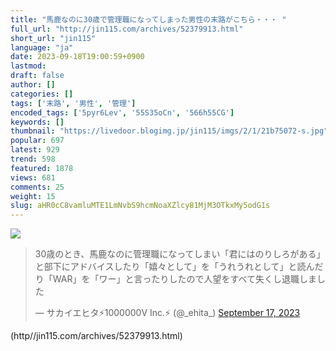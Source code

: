 ```yaml
---
title: "馬鹿なのに30歳で管理職になってしまった男性の末路がこちら・・・ "
full_url: "http://jin115.com/archives/52379913.html"
short_url: "jin115"
language: "ja"
date: 2023-09-18T19:00:59+0900
lastmod: 
draft: false
author: []
categories: []
tags: ['末路', '男性', '管理']
encoded_tags: ['5pyr6Lev', '55S35oCn', '566h55CG']
keywords: []
thumbnail: "https://livedoor.blogimg.jp/jin115/imgs/2/1/21b75072-s.jpg"
popular: 697
latest: 929
trend: 598
featured: 1878
views: 681
comments: 25
weight: 15
slug: aHR0cC8vamluMTE1LmNvbS9hcmNoaXZlcy81MjM3OTkxMy5odG1s
---
```


![](https://livedoor.blogimg.jp/jin115/imgs/2/1/21b75072-s.jpg)

<blockquote class='twitter-tweet'><p lang='ja' dir='ltr'>30歳のとき、馬鹿なのに管理職になってしまい「君にはのりしろがある」と部下にアドバイスしたり「嬉々として」を「うれうれとして」と読んだり「WAR」を「ワー」と言ったりしたので人望をすべて失くし退職しました</p>— サカイエヒタ⚡️1000000V Inc.⚡️ (@_ehita_) <a href='https//twitter.com/_ehita_/status/1703382342834995223?ref_src=twsrc%5Etfw'>September 17, 2023</a></blockquote> 

(http//jin115.com/archives/52379913.html)
